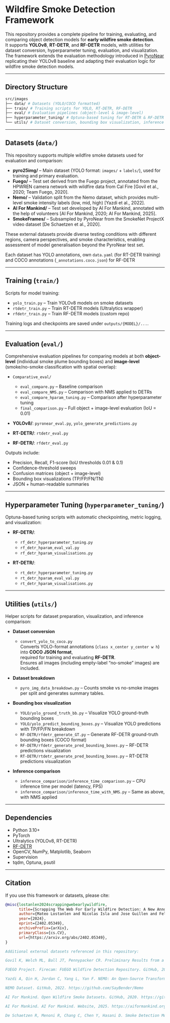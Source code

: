 # Wildfire Smoke Detection Framework

This repository provides a complete pipeline for training, evaluating, and comparing object detection models for **early wildfire smoke detection**.  
It supports **YOLOv8**, **RT-DETR**, and **RF-DETR** models, with utilities for dataset conversion, hyperparameter tuning, evaluation, and visualization.  
The framework extends the evaluation methodology introduced in [PyroNear](https://pyronear.org) replicating their YOLOv8 baseline and adapting their evaluation logic for wildfire smoke detection models.

---

## Directory Structure
```bash
src/images
├── data/ # Datasets (YOLO/COCO formatted)
├── train/ # Training scripts for YOLO, RT-DETR, RF-DETR
├── eval/ # Evaluation pipelines (object-level & image-level)
├── hyperparameter_tuning/ # Optuna-based tuning for RT-DETR & RF-DETR
└── utils/ # Dataset conversion, bounding box visualization, inference comparison
```
---

## Datasets (`data/`)

This repository supports multiple wildfire smoke datasets used for evaluation and comparison:  

- **pyro25img/** – Main dataset (YOLO format: `images/` + `labels/`), used for training and primary evaluation.  
- **Fuego/** – Test set derived from the Fuego project, annotated from the HPWREN camera network with wildfire data from Cal Fire [Govil et al., 2020; Team Fuego, 2020].  
- **Nemo/** – Validation split from the Nemo dataset, which provides multi-level smoke intensity labels (low, mid, high) [Yazdi et al., 2022].  
- **AI For Mankind/** – Test set developed by AI For Mankind, annotated with the help of volunteers [AI For Mankind, 2020; AI For Mankind, 2025].  
- **SmokeFrames/** – Subsampled by PyroNear from the SmokeNet ProjectX video dataset [De Schaetzen et al., 2020].  

These external datasets provide diverse testing conditions with different regions, camera perspectives, and smoke characteristics, enabling assessment of model generalisation beyond the PyroNear test set.

Each dataset has YOLO annotations, own `data.yaml` (for RT-DETR training) and COCO annotations (`_annotations.coco.json`) for RF-DETR

---

## Training (`train/`)

Scripts for model training:

- `yolo_train.py` – Train YOLOv8 models on smoke datasets  
- `rtdetr_train.py` – Train RT-DETR models (Ultralytics wrapper)  
- `rfdetr_train.py` – Train RF-DETR models (custom repo)

Training logs and checkpoints are saved under `outputs/{MODEL}/...`.

---

## Evaluation (`eval/`)

Comprehensive evaluation pipelines for comparing models at both **object-level** (individual smoke plume bounding boxes) and **image-level** (smoke/no-smoke classification with spatial overlap):

- `Comparative_eval/`
  - `eval_compare.py` – Baseline comparison  
  - `eval_compare_NMS.py` – Comparison with NMS applied to DETRs  
  - `eval_compare_hparam_tuning.py` – Comparison after hyperparameter tuning  
  - `final_comparison.py` – Full object + image-level evaluation (IoU = 0.01)

- **YOLOv8/**: `pyronear_eval.py`, `yolo_generate_predictions.py`  
- **RT-DETR/**: `rtdetr_eval.py`  
- **RF-DETR/**: `rfdetr_eval.py`

Outputs include:
- Precision, Recall, F1-score (IoU thresholds 0.01 & 0.1)  
- Confidence-threshold sweeps  
- Confusion matrices (object + image-level)  
- Bounding box visualizations (TP/FP/FN/TN)  
- JSON + human-readable summaries  

---

## Hyperparameter Tuning (`hyperparameter_tuning/`)

Optuna-based tuning scripts with automatic checkpointing, metric logging, and visualization:

- **RF-DETR/**:  
  - `rf_detr_hyperparameter_tuning.py`  
  - `rf_detr_hparam_eval_val.py`  
  - `rf_detr_hparam_visualisations.py`

- **RT-DETR/**:  
  - `rt_detr_hyperparameter_tuning.py`  
  - `rt_detr_hparam_eval_val.py`  
  - `rt_detr_hparam_visualisations.py`

---

## Utilities (`utils/`)

Helper scripts for dataset preparation, visualization, and inference comparison:

- **Dataset conversion**
  - `convert_yolo_to_coco.py`  
    Converts YOLO-format annotations (`class x_center y_center w h`) into **COCO JSON format**,  
    required for training and evaluating **RF-DETR**.  
    Ensures all images (including empty-label “no-smoke” images) are included.

- **Dataset breakdown**
  - `pyro_img_data_breakdown.py` – Counts smoke vs no-smoke images per split and generates summary tables.

- **Bounding box visualization**
  - `YOLO/yolo_ground_truth_bb.py` – Visualize YOLO ground-truth bounding boxes  
  - `YOLO/yolo_predict_bounding_boxes.py` – Visualize YOLO predictions with TP/FP/FN breakdown  
  - `RF-DETR/rfdetr_generate_GT.py` – Generate RF-DETR ground-truth bounding boxes (COCO format)  
  - `RF-DETR/rfdetr_generate_pred_bounding_boxes.py` – RF-DETR predictions visualization  
  - `RT-DETR/rtdetr_generate_pred_bounding_boxes.py` – RT-DETR predictions visualization  

- **Inference comparison**
  - `inference_comparison/inference_time_comparison.py` – CPU inference time per model (latency, FPS)  
  - `inference_comparison/inference_time_with_NMS.py` – Same as above, with NMS applied  

---

## Dependencies

- Python 3.10+  
- PyTorch  
- Ultralytics (YOLOv8, RT-DETR)  
- [RF-DETR](https://github.com/roboflow/rf-detr)  
- OpenCV, NumPy, Matplotlib, Seaborn  
- Supervision  
- tqdm, Optuna, psutil  

---

## Citation

If you use this framework or datasets, please cite:  

```bibtex
@misc{lostanlen2024scrappingwebearlywildfire,
      title={Scrapping The Web For Early Wildfire Detection: A New Annotated Dataset of Images and Videos of Smoke Plumes In-the-wild}, 
      author={Mateo Lostanlen and Nicolas Isla and Jose Guillen and Felix Veith and Cristian Buc and Valentin Barriere},
      year={2024},
      eprint={2402.05349},
      archivePrefix={arXiv},
      primaryClass={cs.CV},
      url={https://arxiv.org/abs/2402.05349}, 
}

Additional external datasets referenced in this repository:

Govil K, Welch ML, Ball JT, Pennypacker CR. Preliminary Results from a Wildfire Detection System Using Deep Learning on Remote Camera Images. Remote Sensing. 2020;12(1):166. https://doi.org/10.3390/rs12010166

FUEGO Project. Firecam: FUEGO Wildfire Detection Repository. GitHub, 2020. https://github.com/fuego-dev/firecam

Yazdi A, Qin H, Jordan C, Yang L, Yan F. NEMO: An Open-Source Transformer-Supercharged Benchmark for Fine-Grained Wildfire Smoke Detection. Remote Sensing. 2022;14(16):3979. https://doi.org/10.3390/rs14163979

NEMO Dataset. GitHub, 2022. https://github.com/SayBender/Nemo

AI For Mankind. Open Wildfire Smoke Datasets. GitHub, 2020. https://github.com/aiformankind/wildfire-smoke-dataset

AI For Mankind. AI For Mankind. Website, 2025. https://aiformankind.org/

De Schaetzen R, Menoni R, Chang C, Chen Y, Hasani D. Smoke Detection Model on the ALERTWildfire Camera Network. ProjectX Report, 2020. https://rdesc.dev/project_x_final.pdf
